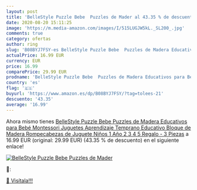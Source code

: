 ```yaml
---
layout: post
title: 'BelleStyle Puzzle Bebe  Puzzles de Mader al 43.35 % de descuento'
date: 2020-08-20 15:11:25
image: 'https://m.media-amazon.com/images/I/515LUGJW5kL._SL200_.jpg'
comments: true
category: ofertas
author: ring
slug: 'B08BYJ7FSY-es BelleStyle Puzzle Bebe  Puzzles de Madera Educativos para Bebé  Montessori Juguetes  Aprendizaje Temprano Educativo Bloque de Madera Rompecabezas de Juguete Niños 1 Año 2 3 4 5 Regalo - 3 Piezas'
actualPrice: 16.99 EUR
currency: EUR
price: 16.99
comparePrice: 29.99 EUR
prodname: 'BelleStyle Puzzle Bebe  Puzzles de Madera Educativos para Bebé  Montessori Juguetes  Aprendizaje Temprano Educativo Bloque de Madera Rompecabezas de Juguete Niños 1 Año 2 3 4 5 Regalo - 3 Piezas'
country: 'es'
flag: '🇪🇸'
buyurl: 'https://www.amazon.es/dp/B08BYJ7FSY/?tag=tolees-21'
descuento: '43.35'
average: '16.99'
---
```


Ahora mismo tienes [BelleStyle Puzzle Bebe  Puzzles de Madera Educativos para Bebé  Montessori Juguetes  Aprendizaje Temprano Educativo Bloque de Madera Rompecabezas de Juguete Niños 1 Año 2 3 4 5 Regalo - 3 Piezas](https://www.amazon.es/dp/B08BYJ7FSY/?tag=tolees-21) a 16.99 EUR (original: 29.99 EUR) (43.35 %  de descuento) en el siguiente enlace!

[![BelleStyle Puzzle Bebe  Puzzles de Mader](https://m.media-amazon.com/images/I/515LUGJW5kL._SL200_.jpg)](https://www.amazon.es/dp/B08BYJ7FSY/?tag=tolees-21)

🔎:


[🛒 Visítala!!!](https://www.amazon.es/dp/B08BYJ7FSY/?tag=tolees-21)
